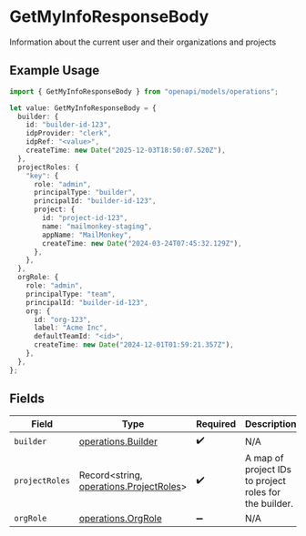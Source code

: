 # GetMyInfoResponseBody

Information about the current user and their organizations and projects

## Example Usage

```typescript
import { GetMyInfoResponseBody } from "openapi/models/operations";

let value: GetMyInfoResponseBody = {
  builder: {
    id: "builder-id-123",
    idpProvider: "clerk",
    idpRef: "<value>",
    createTime: new Date("2025-12-03T18:50:07.520Z"),
  },
  projectRoles: {
    "key": {
      role: "admin",
      principalType: "builder",
      principalId: "builder-id-123",
      project: {
        id: "project-id-123",
        name: "mailmonkey-staging",
        appName: "MailMonkey",
        createTime: new Date("2024-03-24T07:45:32.129Z"),
      },
    },
  },
  orgRole: {
    role: "admin",
    principalType: "team",
    principalId: "builder-id-123",
    org: {
      id: "org-123",
      label: "Acme Inc",
      defaultTeamId: "<id>",
      createTime: new Date("2024-12-01T01:59:21.357Z"),
    },
  },
};
```

## Fields

| Field                                                                              | Type                                                                               | Required                                                                           | Description                                                                        |
| ---------------------------------------------------------------------------------- | ---------------------------------------------------------------------------------- | ---------------------------------------------------------------------------------- | ---------------------------------------------------------------------------------- |
| `builder`                                                                          | [operations.Builder](../../models/operations/builder.md)                           | :heavy_check_mark:                                                                 | N/A                                                                                |
| `projectRoles`                                                                     | Record<string, [operations.ProjectRoles](../../models/operations/projectroles.md)> | :heavy_check_mark:                                                                 | A map of project IDs to project roles for the builder.                             |
| `orgRole`                                                                          | [operations.OrgRole](../../models/operations/orgrole.md)                           | :heavy_minus_sign:                                                                 | N/A                                                                                |